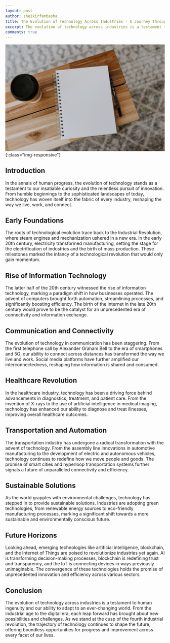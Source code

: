 ```yaml
---
layout: post
author: sheikirfanbasha
title: The Evolution of Technology Across Industries - A Journey Through Time
excerpt: The evolution of technology across industries is a testament to human ingenuity and our ability to adapt to an ever-changing world. From the industrial age to the digital era, each leap forward has brought about new possibilities and challenges. As we stand at the cusp of the fourth industrial revolution, the trajectory of technology continues to shape the future, offering boundless opportunities for progress and improvement across every facet of our lives.
comments: true
---
```

![Tech-Evolution](/assets/images/photo-1599008633840-052c7f756385.jpeg){:class="img-responsive"}

## Introduction

In the annals of human progress, the evolution of technology stands as a testament to our insatiable curiosity and the relentless pursuit of innovation. From humble beginnings to the sophisticated landscapes of today, technology has woven itself into the fabric of every industry, reshaping the way we live, work, and connect.

## Early Foundations

The roots of technological evolution trace back to the Industrial Revolution, where steam engines and mechanization ushered in a new era. In the early 20th century, electricity transformed manufacturing, setting the stage for the electrification of industries and the birth of mass production. These milestones marked the infancy of a technological revolution that would only gain momentum.

## Rise of Information Technology

The latter half of the 20th century witnessed the rise of information technology, marking a paradigm shift in how businesses operated. The advent of computers brought forth automation, streamlining processes, and significantly boosting efficiency. The birth of the internet in the late 20th century would prove to be the catalyst for an unprecedented era of connectivity and information exchange.

## Communication and Connectivity

The evolution of technology in communication has been staggering. From the first telephone call by Alexander Graham Bell to the era of smartphones and 5G, our ability to connect across distances has transformed the way we live and work. Social media platforms have further amplified our interconnectedness, reshaping how information is shared and consumed.

## Healthcare Revolution

In the healthcare industry, technology has been a driving force behind advancements in diagnostics, treatment, and patient care. From the invention of X-rays to the use of artificial intelligence in medical imaging, technology has enhanced our ability to diagnose and treat illnesses, improving overall healthcare outcomes.

## Transportation and Automation

The transportation industry has undergone a radical transformation with the advent of technology. From the assembly line innovations in automotive manufacturing to the development of electric and autonomous vehicles, technology continues to redefine how we move people and goods. The promise of smart cities and hyperloop transportation systems further signals a future of unparalleled connectivity and efficiency.

## Sustainable Solutions

As the world grapples with environmental challenges, technology has stepped in to provide sustainable solutions. Industries are adopting green technologies, from renewable energy sources to eco-friendly manufacturing processes, marking a significant shift towards a more sustainable and environmentally conscious future.

## Future Horizons

Looking ahead, emerging technologies like artificial intelligence, blockchain, and the Internet of Things are poised to revolutionize industries yet again. AI is transforming decision-making processes, blockchain is redefining trust and transparency, and the IoT is connecting devices in ways previously unimaginable. The convergence of these technologies holds the promise of unprecedented innovation and efficiency across various sectors.

## Conclusion

The evolution of technology across industries is a testament to human ingenuity and our ability to adapt to an ever-changing world. From the industrial age to the digital era, each leap forward has brought about new possibilities and challenges. As we stand at the cusp of the fourth industrial revolution, the trajectory of technology continues to shape the future, offering boundless opportunities for progress and improvement across every facet of our lives.